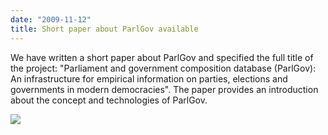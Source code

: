 ```yaml
---
date: "2009-11-12"
title: Short paper about ParlGov available
---
```


We have written a short paper about ParlGov and specified the full title of the project: "Parliament and government composition database (ParlGov): An infrastructure for empirical information on parties, elections and governments in modern democracies". The paper provides an introduction about the concept and technologies of ParlGov.

![](/images/parliament-scotland.jpg)
